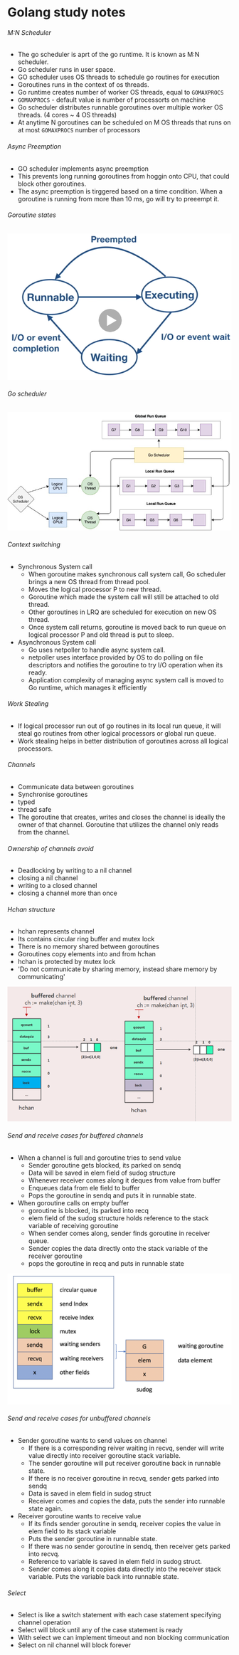 # Golang study notes


###### M:N Scheduler
- The go scheduler is aprt of the go runtime. It is known as M:N scheduler.
- Go scheduler runs in user space.
- GO scheduler uses OS threads to schedule go routines for execution
- Goroutines runs in the context of os threads.
- Go runtime creates number of worker OS threads, equal to `GOMAXPROCS`
- `GOMAXPROCS` - default value is number of processorts on machine
- Go scheduler distributes runnable goroutines over multiple worker OS threads. (4 cores ~ 4 OS threads)
- At anytime N goroutines can be scheduled on M OS threads that runs on at most `GOMAXPROCS` number of processors


###### Async Preemption
- GO scheduler implements async preemption
- This prevents long running goroutines from hoggin onto CPU, that could block other goroutines.
- The async preemption is tirggered based on a time condition. When a goroutine is running from more than 10 ms, go will try to preeempt it. 


###### Goroutine states

![Alt text](attachments/goroutine_states.png?raw=true "")


###### Go scheduler

![Alt text](attachments/go_scheduler.jpg?raw=true "")


###### Context switching

- Synchronous System call 
    - When goroutine makes synchronous call system call, Go scheduler brings a new OS thread from thread pool.
    - Moves the logical processor P to new thread. 
    - Goroutine which made the system call will still be attached to old thread.
    - Other goroutines in LRQ are scheduled for execution on new OS thread.
    - Once system call returns, goroutine is moved back to run queue on logical processor P and old thread is put to sleep.
-  Asynchronous System call
    - Go uses netpoller to handle async system call.
    - netpoller uses interface provided by OS to do polling on file descriptors and notifies the goroutine to try I/O operation when its ready.
    - Application complexity of managing async system call is moved to Go runtime, which manages it efficiently

###### Work Stealing
- If logical processor run out of go routines in its local run queue, it will steal go routines from other logical processors or global run queue.
- Work stealing helps in better distribution of goroutines across all logical processors. 

###### Channels
- Communicate data between goroutines
- Synchronise goroutines
- typed
- thread safe
- The goroutine that creates, writes and closes the channel is ideally the owner of that channel. Goroutine that utilizes the channel only reads from the channel.

###### Ownership of channels avoid
- Deadlocking by writing to a nil channel
- closing a nil channel
- writing to a closed channel
- closing a channel more than once

###### Hchan structure
- hchan represents channel
- Its contains circular ring buffer and mutex lock
- There is no memory shared between goroutines
- Goroutines copy elements into and from hchan
- hchan is protected by mutex lock
- 'Do not communicate by sharing memory, instead share memory by communicating'

![Alt text](attachments/hchan.png?raw=true "")


###### Send and receive cases for buffered channels
- When a channel is full and goroutine tries to send value
    - Sender goroutine gets blocked, its parked on sendq
    - Data will be saved in elem field of sudog structure
    - Whenever receiver comes along it deques from value from buffer
    - Enqueues data from ele field to buffer
    - Pops the goroutine in sendq and puts it in runnable state. 
- When goroutine calls on empty buffer
    - goroutine is blocked, its parked into recq
    - elem field of the sudog structure holds reference to the stack variable of receiving goroutine
    - When sender comes along, sender finds goroutine in receiver queue. 
    - Sender copies the data directly onto the stack variable of the receiver goroutine
    - pops the goroutine in recq and puts in runnable state

![Alt text](attachments/senq_and_recq.png?raw=true "")

###### Send and receive cases for unbuffered channels
- Sender goroutine wants to send values on channel
    - If there is a corresponding reiver waiting in recvq, sender will write value directly into receiver goroutine stack variable.
    - The sender goroutine will put receiver goroutine back in runnable state.
    - If there is no receiver goroutine in recvq, sender gets parked into sendq
    - Data is saved in elem field in sudog struct
    - Receiver comes and copies the data, puts the sender into runnable state again. 
- Receiver goroutine wants to receive value
    - If its finds sender goroutine in sendq, receiver copies the value in elem field to its stack variable
    - Puts the sender goroutine in runnable state.
    - If there was no sender goroutine in sendq, then receiver gets parked into recvq.
    - Reference to variable is saved in elem field in sudog struct.
    - Sender comes along it copies data directly into the receiver stack variable. Puts the variable back into runnable state.
    
###### Select 
- Select is like a switch statement with each case statement specifying channel operation
- Select will block until any of the case statement is ready
- With select we can implement timeout and non blocking communication
- Select on nil channel will block forever
